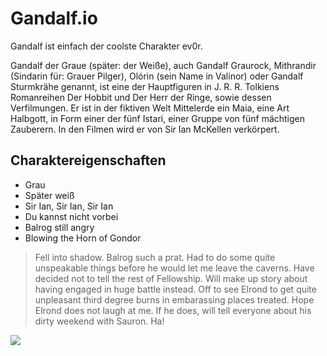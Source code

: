 # Gandalf.io

Gandalf ist einfach der coolste Charakter ev0r.

Gandalf der Graue (später: der Weiße), auch Gandalf Graurock, Mithrandir (Sindarin für: Grauer Pilger), Olórin (sein Name in Valinor) oder Gandalf Sturmkrähe genannt, ist eine der Hauptfiguren in J. R. R. Tolkiens Romanreihen Der Hobbit und Der Herr der Ringe, sowie dessen Verfilmungen. Er ist in der fiktiven Welt Mittelerde ein Maia, eine Art Halbgott, in Form einer der fünf Istari, einer Gruppe von fünf mächtigen Zauberern. In den Filmen wird er von Sir Ian McKellen verkörpert.

## Charaktereigenschaften

* Grau
* Später weiß
* Sir Ian, Sir Ian, Sir Ian
* Du kannst nicht vorbei
* Balrog still angry
* Blowing the Horn of Gondor


> Fell into shadow. Balrog such a prat. Had to do some quite
> unspeakable things before he would let me leave the caverns.
> Have decided not to tell the rest of Fellowship. Will make
> up story about having engaged in huge battle instead. Off to
> see Elrond to get quite unpleasant third degree burns in
> embarassing places treated. Hope Elrond does not laugh at me.
> If he does, will tell everyone about his dirty weekend with Sauron.
> Ha!

<img src="https://i.pinimg.com/736x/5d/e3/52/5de352a755575a967bd37625a724fe22.jpg"/>